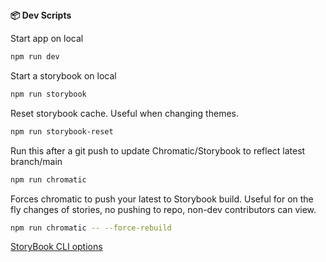 <summary><strong>📦 Dev Scripts</strong></summary>

Start app on local

```bash
npm run dev
```

Start a storybook on local

```bash
npm run storybook
```

Reset storybook cache. Useful when changing themes.

```bash
npm run storybook-reset
```

Run this after a git push to update Chromatic/Storybook to reflect latest branch/main

```bash
npm run chromatic
```

Forces chromatic to push your latest to Storybook build. Useful for on the fly changes of stories, no pushing to repo, non-dev contributors can view.

```bash
npm run chromatic -- --force-rebuild
```

[StoryBook CLI options](https://storybook.js.org/docs/api/cli-options)
